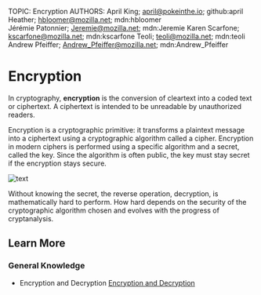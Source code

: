 TOPIC: Encryption
AUTHORS: April King; april@pokeinthe.io; github:april
         Heather; hbloomer@mozilla.net; mdn:hbloomer
         Jérémie Patonnier; Jeremie@mozilla.net; mdn:Jeremie
         Karen Scarfone; kscarfone@mozilla.net; mdn:kscarfone
         Teoli; teoli@mozilla.net; mdn:teoli
         Andrew Pfeiffer; Andrew_Pfeiffer@mozilla.net; mdn:Andrew_Pfeiffer

# Encryption

In cryptography, **encryption** is the conversion of cleartext into a coded text or ciphertext.
A ciphertext is intended to be unreadable by unauthorized readers.

Encryption is a cryptographic primitive: it transforms a plaintext message into a ciphertext using a
cryptographic algorithm called a cipher. Encryption in modern ciphers is performed using a specific
algorithm and a secret, called the key. Since the algorithm is often public,
the key must stay secret if the encryption stays secure.

![text](https://mdn.mozillademos.org/files/9815/Encryption.png)

Without knowing the secret, the reverse operation, decryption, is mathematically hard to perform.
How hard depends on the security of the cryptographic algorithm
chosen and evolves with the progress of cryptanalysis.

## Learn More

### General Knowledge

- Encryption and Decryption [Encryption and Decryption](https://developer.mozilla.org/en-US/docs/Encryption_and_Decryption)
